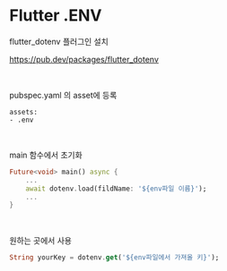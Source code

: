 # Flutter .ENV

flutter_dotenv 플러그인 설치

https://pub.dev/packages/flutter_dotenv

<br>

pubspec.yaml 의 asset에 등록

```
assets:
- .env
```

<br>

main 함수에서 초기화

```dart
Future<void> main() async {
    ...
	await dotenv.load(fildName: '${env파일 이름}');
    ...
}
```

<br>

원하는 곳에서 사용

```dart
String yourKey = dotenv.get('${env파일에서 가져올 키}');
```

